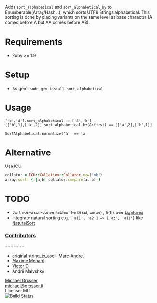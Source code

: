 Adds `sort_alphabetical` and `sort_alphabetical_by` to Enumberable(Array/Hash...),
which sorts UTF8 Strings alphabetical.
This sorting is done by placing variants on the same level as base character (A comes before Ä but ÄA comes before AB).

Requirements
=====
 - Ruby >= 1.9

Setup
=====
 - As gem: ` sudo gem install sort_alphabetical `

Usage
=====
    ['b','á'].sort_alphabetical == ['á','b']
    [['b',1],['á',2]].sort_alphabetical_by(&:first) == [['á',2],['b',1]]

    SortAlphabetical.normalize('á') == 'a'

Alternative
===========

Use [ICU](https://github.com/jarib/ffi-icu)
```Ruby
collator = ICU::Collation::Collator.new("nb")
array.sort! { |a,b| collator.compare(a, b) }
```

TODO
====
 - Sort non-ascii-convertables like ß(ss), œ(oe) , ﬁ(fi), see [Ligatures](http://en.wikipedia.org/wiki/Typographical_ligature)
 - Integrate natural sorting e.g. `['a11', 'a2'] => ['a2', 'a11']` like [NaturalSort](https://github.com/johnnyshields/naturalsort)

### [Contributors](https://github.com/grosser/sort_alphabetical/contributors)
=======
 - original string_to_ascii: [Marc-Andre](http://marc-andre.ca/).
 - [Maxime Menant](https://github.com/maxime-menant)
 - [Victor D.](https://github.com/V1c70r)
 - [Andrii Malyshko](https://github.com/nashbridges)

[Michael Grosser](http://grosser.it)<br/>
michael@grosser.it<br/>
License: MIT<br/>
[![Build Status](https://travis-ci.org/grosser/sort_alphabetical.png)](https://travis-ci.org/grosser/sort_alphabetical)
